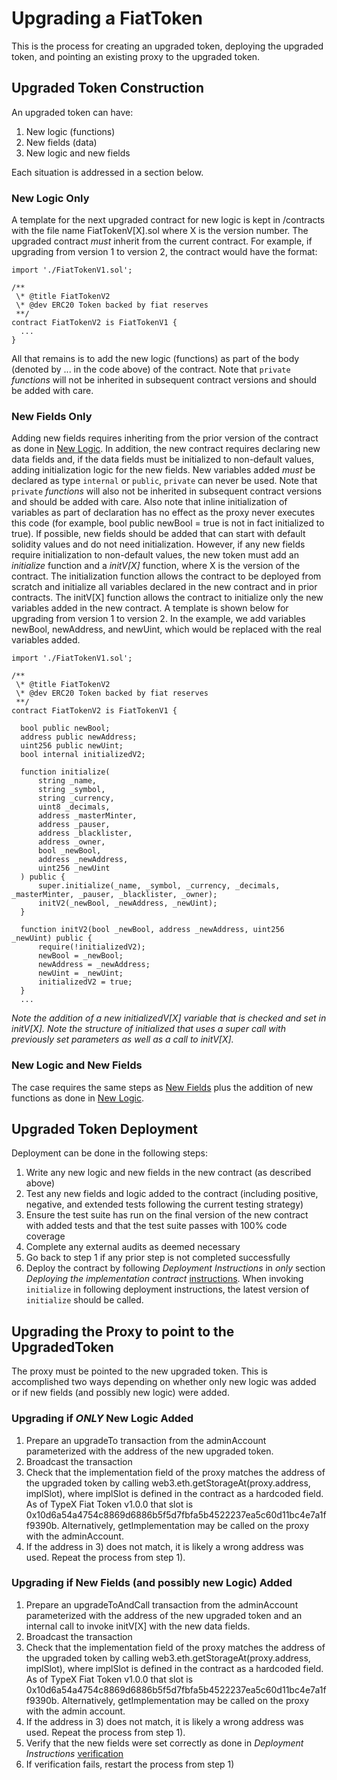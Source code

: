 # Upgrading a FiatToken

This is the process for creating an upgraded token, deploying the upgraded
token, and pointing an existing proxy to the upgraded token.

## Upgraded Token Construction

An upgraded token can have:

1. New logic (functions)
2. New fields (data)
3. New logic and new fields

Each situation is addressed in a section below.

### New Logic Only

A template for the next upgraded contract for new logic is kept in /contracts
with the file name FiatTokenV[X].sol where X is the version number. The upgraded
contract _must_ inherit from the current contract. For example, if upgrading
from version 1 to version 2, the contract would have the format:

```
import './FiatTokenV1.sol';

/**
 \* @title FiatTokenV2
 \* @dev ERC20 Token backed by fiat reserves
 **/
contract FiatTokenV2 is FiatTokenV1 {
  ...
}

```

All that remains is to add the new logic (functions) as part of the body
(denoted by ... in the code above) of the contract. Note that `private`
_functions_ will not be inherited in subsequent contract versions and should be
added with care.

### New Fields Only

Adding new fields requires inheriting from the prior version of the contract as
done in [New Logic](#new-logic-only). In addition, the new contract requires
declaring new data fields and, if the data fields must be initialized to
non-default values, adding initialization logic for the new fields. New
variables added _must_ be declared as type `internal` or `public`, `private` can
never be used. Note that `private` _functions_ will also not be inherited in
subsequent contract versions and should be added with care. Also note that
inline initialization of variables as part of declaration has no effect as the
proxy never executes this code (for example, bool public newBool = true is not
in fact initialized to true). If possible, new fields should be added that can
start with default solidity values and do not need initialization. However, if
any new fields require initialization to non-default values, the new token must
add an _initialize_ function and a _initV[X]_ function, where X is the version
of the contract. The initialization function allows the contract to be deployed
from scratch and initialize all variables declared in the new contract and in
prior contracts. The initV[X] function allows the contract to initialize only
the new variables added in the new contract. A template is shown below for
upgrading from version 1 to version 2. In the example, we add variables newBool,
newAddress, and newUint, which would be replaced with the real variables added.

```
import './FiatTokenV1.sol';

/**
 \* @title FiatTokenV2
 \* @dev ERC20 Token backed by fiat reserves
 **/
contract FiatTokenV2 is FiatTokenV1 {

  bool public newBool;
  address public newAddress;
  uint256 public newUint;
  bool internal initializedV2;

  function initialize(
      string _name,
      string _symbol,
      string _currency,
      uint8 _decimals,
      address _masterMinter,
      address _pauser,
      address _blacklister,
      address _owner,
      bool _newBool,
      address _newAddress,
      uint256 _newUint
  ) public {
      super.initialize(_name, _symbol, _currency, _decimals, _masterMinter, _pauser, _blacklister, _owner);
      initV2(_newBool, _newAddress, _newUint);
  }

  function initV2(bool _newBool, address _newAddress, uint256 _newUint) public {
      require(!initializedV2);
      newBool = _newBool;
      newAddress = _newAddress;
      newUint = _newUint;
      initializedV2 = true;
  }
  ...

```

_Note the addition of a new initializedV[X] variable that is checked and set in
initV[X]._ _Note the structure of initialized that uses a super call with
previously set parameters as well as a call to initV[X]._

### New Logic and New Fields

The case requires the same steps as [New Fields](#new-fields-only) plus the
addition of new functions as done in [New Logic](#new-logic-only).

## Upgraded Token Deployment

Deployment can be done in the following steps:

1. Write any new logic and new fields in the new contract (as described above)
2. Test any new fields and logic added to the contract (including positive,
   negative, and extended tests following the current testing strategy)
3. Ensure the test suite has run on the final version of the new contract with
   added tests and that the test suite passes with 100% code coverage
4. Complete any external audits as deemed necessary
5. Go back to step 1 if any prior step is not completed successfully
6. Deploy the contract by following _Deployment Instructions_ in _only_ section
   _Deploying the implementation contract_
   [instructions](deployment.md#Deploying-the-implementation-contract). When
   invoking `initialize` in following deployment instructions, the latest
   version of `initialize` should be called.

## Upgrading the Proxy to point to the UpgradedToken

The proxy must be pointed to the new upgraded token. This is accomplished two
ways depending on whether only new logic was added or if new fields (and
possibly new logic) were added.

### Upgrading if _ONLY_ New Logic Added

1. Prepare an upgradeTo transaction from the adminAccount parameterized with the
   address of the new upgraded token.
2. Broadcast the transaction
3. Check that the implementation field of the proxy matches the address of the
   upgraded token by calling web3.eth.getStorageAt(proxy.address, implSlot),
   where implSlot is defined in the contract as a hardcoded field. As of TypeX
   Fiat Token v1.0.0 that slot is
   0x10d6a54a4754c8869d6886b5f5d7fbfa5b4522237ea5c60d11bc4e7a1ff9390b.
   Alternatively, getImplementation may be called on the proxy with the
   adminAccount.
4. If the address in 3) does not match, it is likely a wrong address was used.
   Repeat the process from step 1).

### Upgrading if New Fields (and possibly new Logic) Added

1. Prepare an upgradeToAndCall transaction from the adminAccount parameterized
   with the address of the new upgraded token and an internal call to invoke
   initV[X] with the new data fields.
2. Broadcast the transaction
3. Check that the implementation field of the proxy matches the address of the
   upgraded token by calling web3.eth.getStorageAt(proxy.address, implSlot),
   where implSlot is defined in the contract as a hardcoded field. As of TypeX
   Fiat Token v1.0.0 that slot is
   0x10d6a54a4754c8869d6886b5f5d7fbfa5b4522237ea5c60d11bc4e7a1ff9390b.
   Alternatively, getImplementation may be called on the proxy with the admin
   account.
4. If the address in 3) does not match, it is likely a wrong address was used.
   Repeat the process from step 1).
5. Verify that the new fields were set correctly as done in _Deployment
   Instructions_ [verification](deployment.md)
6. If verification fails, restart the process from step 1)

